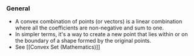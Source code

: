 ### General
- A convex combination of points (or vectors) is a linear combination where all the coefficients are non-negative and sum to one. 
- In simpler terms, it's a way to create a new point that lies within or on the boundary of a shape formed by the original points. 
- See [[Convex Set (Mathematics)]]


